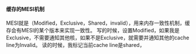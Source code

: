 #### 缓存的MESI机制
MESI就是（Modified，Exclusive，Shared，invalid），用来内存一致性机制，缓存会有MESI的某个版本来实现一致性。
写的时候，设置Modified，如果我是Exclusive，不需要通知其他核，如果不是Exclusive，就需要并通知其他的cache line为Invalid。
读的时候，我标记当前cache line是shared，
